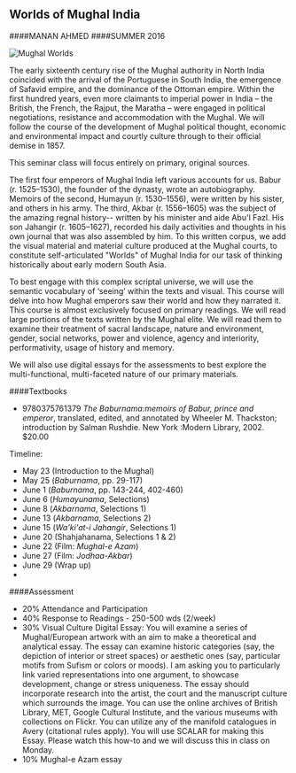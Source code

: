## Worlds of Mughal India 
####MANAN AHMED
####SUMMER 2016

 ![Mughal Worlds](https://github.com/mananahmed/syllabi/blob/master/images/mw.png "poster")


The early sixteenth century rise of the Mughal authority in North India coincided with the arrival of the Portuguese in South India, the emergence of Safavid empire, and the dominance of the Ottoman empire. Within the first hundred years, even more claimants to imperial power in India – the British, the French, the Rajput, the Maratha – were engaged in political negotiations, resistance and accommodation with the Mughal. We will follow the course of the development of Mughal political thought, economic and environmental impact and courtly culture through to their official demise in 1857.

This seminar class will focus entirely on primary, original sources. 

The first four emperors of Mughal India left various accounts for us. Babur (r. 1525–1530), the founder of the dynasty, wrote an autobiography. Memoirs of the second, Humayun (r. 1530–1556), were written by his sister, and others in his army. The third, Akbar (r. 1556–1605) was the subject of the amazing regnal history-- written by his minister and aide Abu'l Fazl. His son Jahangir (r. 1605–1627), recorded his daily activities and thoughts in his own journal that was also assembled by him. To this written corpus, we add the visual material and material culture produced at the Mughal courts, to constitute self-articulated "Worlds" of Mughal India for our task of thinking historically about early modern South Asia.

To best engage with this complex scriptal universe, we will use the semantic vocabulary of ‘seeing’ within the texts and visual. This course will delve into how Mughal emperors saw their world and how they narrated it. This course is almost exclusively focused on primary readings. We will read large portions of the texts written by the Mughal elite. We will read them to examine their treatment of sacral landscape, nature and environment, gender, social networks, power and violence, agency and interiority, performativity, usage of history and memory. 

We will also use digital essays for the assessments to best explore the multi-functional, multi-faceted nature of our primary materials. 

####Textbooks

* 9780375761379	*The Baburnama:memoirs of Babur, prince and emperor*,	translated, edited, and annotated by Wheeler M. Thackston; introduction by Salman Rushdie. New York :Modern Library,	2002.	$20.00

Timeline:

* May 23 (Introduction to the Mughal)
* May 25 (*Baburnama*, pp. 29-117)
* June 1 (*Baburnama*, pp. 143-244, 402-460)
* June 6 (*Humayunama*, Selections)
* June 8 (*Akbarnama*, Selections 1)
* June 13 (*Akbarnama*, Selections 2)
* June 15 (*Wa'ki'at-i Jahangir*, Selections 1)
* June 20 (Shahjahanama, Selections 1 & 2)
* June 22 (Film: *Mughal-e Azam*)
* June 27 (Film: *Jodhaa-Akbar*)
* June 29 (Wrap up)
* 
####Assessment

* 20% Attendance and Participation
* 40% Response to Readings - 250-500 wds (2/week)
* 30% Visual Culture Digital Essay: You will examine a series of Mughal/European artwork with an aim to make a theoretical and analytical essay. The essay can examine historic categories (say, the depiction of interior or street spaces) or aesthetic ones (say, particular motifs from Sufism or colors or moods). I am asking you to particularly link varied representations into one argument, to showcase development, change or stress uniqueness. The essay should incorporate research into the artist, the court and the manuscript culture which surrounds the image. You can use the online archives of British Library, MET, Google Cultural Institute, and the various museums with collections on Flickr. You can utilize any of the manifold catalogues in Avery (citational rules apply). You will use SCALAR for making this Essay. Please watch this how-to and we will discuss this in class on Monday.
* 10% Mughal-e Azam essay

